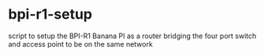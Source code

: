 # bpi-r1-setup
script to setup the BPI-R1 Banana PI as a router bridging the four port switch and access point to be on the same network
